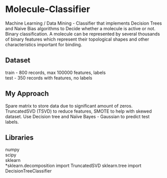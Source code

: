 # Molecule-Classifier
Machine Learning / Data Mining - Classifier that implements Decision Trees and Naive Bias algorithms to Decide whether a molecule is 
active or not. Binary classification.  A molecule can be represented by several thousands of binary features which represent their topological shapes and other characteristics important for binding.

## Dataset
train - 800 records, max 100000 features, labels <br />
test - 350 records with features, no labels <br />

## My Approach 
Spare matrix to store data due to significant amount of zeros. TruncatedSVD (TSVD) to reduce features, SMOTE to help with skewed dataset.
Use Decision tree and Naïve Bayes - Gaussian to predict test labels.

## Libraries
numpy <br />
scipy <br />
sklearn <br />
  *sklearn.decomposition import TruncatedSVD
  sklearn.tree import DecisionTreeClassifier


